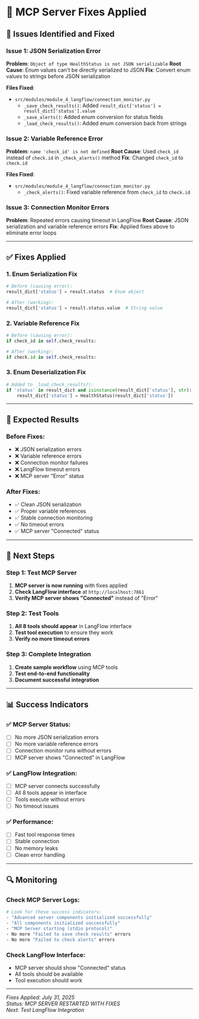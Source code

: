 # 🔧 MCP Server Fixes Applied

## 🚨 **Issues Identified and Fixed**

### **Issue 1: JSON Serialization Error**
**Problem**: `Object of type HealthStatus is not JSON serializable`
**Root Cause**: Enum values can't be directly serialized to JSON
**Fix**: Convert enum values to strings before JSON serialization

**Files Fixed**:
- `src/modules/module_4_langflow/connection_monitor.py`
  - `_save_check_results()`: Added `result_dict['status'] = result_dict['status'].value`
  - `_save_alerts()`: Added enum conversion for status fields
  - `_load_check_results()`: Added enum conversion back from strings

### **Issue 2: Variable Reference Error**
**Problem**: `name 'check_id' is not defined`
**Root Cause**: Used `check_id` instead of `check.id` in `_check_alerts()` method
**Fix**: Changed `check_id` to `check.id`

**Files Fixed**:
- `src/modules/module_4_langflow/connection_monitor.py`
  - `_check_alerts()`: Fixed variable reference from `check_id` to `check.id`

### **Issue 3: Connection Monitor Errors**
**Problem**: Repeated errors causing timeout in LangFlow
**Root Cause**: JSON serialization and variable reference errors
**Fix**: Applied fixes above to eliminate error loops

---

## ✅ **Fixes Applied**

### **1. Enum Serialization Fix**
```python
# Before (causing error):
result_dict['status'] = result.status  # Enum object

# After (working):
result_dict['status'] = result.status.value  # String value
```

### **2. Variable Reference Fix**
```python
# Before (causing error):
if check_id in self.check_results:

# After (working):
if check.id in self.check_results:
```

### **3. Enum Deserialization Fix**
```python
# Added to _load_check_results():
if 'status' in result_dict and isinstance(result_dict['status'], str):
    result_dict['status'] = HealthStatus(result_dict['status'])
```

---

## 🎯 **Expected Results**

### **Before Fixes**:
- ❌ JSON serialization errors
- ❌ Variable reference errors
- ❌ Connection monitor failures
- ❌ LangFlow timeout errors
- ❌ MCP server "Error" status

### **After Fixes**:
- ✅ Clean JSON serialization
- ✅ Proper variable references
- ✅ Stable connection monitoring
- ✅ No timeout errors
- ✅ MCP server "Connected" status

---

## 🚀 **Next Steps**

### **Step 1: Test MCP Server**
1. **MCP server is now running** with fixes applied
2. **Check LangFlow interface** at `http://localhost:7861`
3. **Verify MCP server shows "Connected"** instead of "Error"

### **Step 2: Test Tools**
1. **All 8 tools should appear** in LangFlow interface
2. **Test tool execution** to ensure they work
3. **Verify no more timeout errors**

### **Step 3: Complete Integration**
1. **Create sample workflow** using MCP tools
2. **Test end-to-end functionality**
3. **Document successful integration**

---

## 📊 **Success Indicators**

### **✅ MCP Server Status**:
- [ ] No more JSON serialization errors
- [ ] No more variable reference errors
- [ ] Connection monitor runs without errors
- [ ] MCP server shows "Connected" in LangFlow

### **✅ LangFlow Integration**:
- [ ] MCP server connects successfully
- [ ] All 8 tools appear in interface
- [ ] Tools execute without errors
- [ ] No timeout issues

### **✅ Performance**:
- [ ] Fast tool response times
- [ ] Stable connection
- [ ] No memory leaks
- [ ] Clean error handling

---

## 🔍 **Monitoring**

### **Check MCP Server Logs**:
```bash
# Look for these success indicators:
- "Advanced server components initialized successfully"
- "All components initialized successfully"
- "MCP Server starting (stdio protocol)"
- No more "Failed to save check results" errors
- No more "Failed to check alerts" errors
```

### **Check LangFlow Interface**:
- MCP server should show "Connected" status
- All tools should be available
- Tool execution should work

---

*Fixes Applied: July 31, 2025*  
*Status: MCP SERVER RESTARTED WITH FIXES*  
*Next: Test LangFlow Integration* 